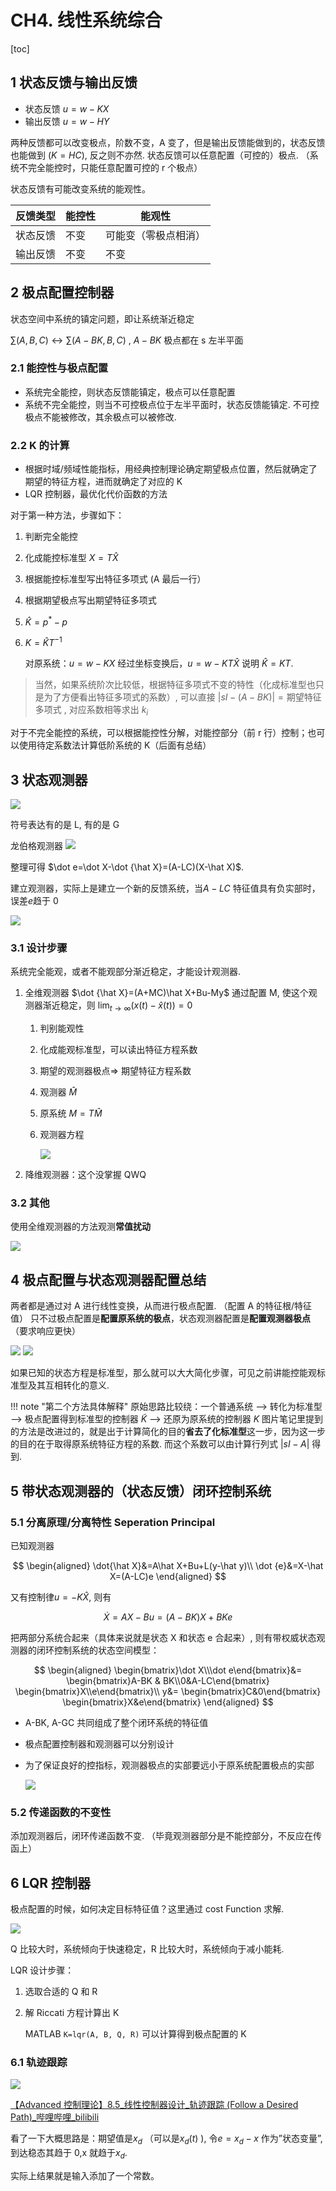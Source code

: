 # CH4. 线性系统综合

[toc]

## 1 状态反馈与输出反馈

- 状态反馈 $u=w-KX$
- 输出反馈 $u=w-HY$

两种反馈都可以改变极点，阶数不变，A 变了，但是输出反馈能做到的，状态反馈也能做到 ($K=HC$), 反之则不亦然. 状态反馈可以任意配置（可控的）极点. （系统不完全能控时，只能任意配置可控的 r 个极点）

状态反馈有可能改变系统的能观性。

反馈类型 | 能控性 | 能观性
-----|-----|----
状态反馈 | 不变 | 可能变（零极点相消）
输出反馈 | 不变 | 不变

## 2 极点配置控制器

状态空间中系统的镇定问题，即让系统渐近稳定

$\sum(A,B,C)\leftrightarrow \sum(A-BK,B,C)$ , $A-BK$ 极点都在 s 左半平面

### 2.1 能控性与极点配置

- 系统完全能控，则状态反馈能镇定，极点可以任意配置
- 系统不完全能控，则当不可控极点位于左半平面时，状态反馈能镇定.
    不可控极点不能被修改，其余极点可以被修改.

### 2.2 K 的计算

- 根据时域/频域性能指标，用经典控制理论确定期望极点位置，然后就确定了期望的特征方程，进而就确定了对应的 K
- LQR 控制器，最优化代价函数的方法

对于第一种方法，步骤如下：

1. 判断完全能控
2. 化成能控标准型 $X=T\hat X$
3. 根据能控标准型写出特征多项式 (A 最后一行）
4. 根据期望极点写出期望特征多项式
5. $\hat K=p^*-p$
6. $K=\hat KT^{-1}$

    对原系统：$u=w-KX$
    经过坐标变换后，$u=w-KT\hat X$
    说明 $\hat K=KT$.

> 当然，如果系统阶次比较低，根据特征多项式不变的特性（化成标准型也只是为了方便看出特征多项式的系数）, 可以直接 $|sI-(A-BK)|=\text{期望特征多项式}$ , 对应系数相等求出 $k_i$

对于不完全能控的系统，可以根据能控性分解，对能控部分（前 r 行）控制；也可以使用待定系数法计算低阶系统的 K（后面有总结）

## 3 状态观测器

![](assets/Ch4%20%E7%BA%BF%E6%80%A7%E7%B3%BB%E7%BB%9F%E7%BB%BC%E5%90%88/Untitled.png)

符号表达有的是 L, 有的是 G

龙伯格观测器
![](assets/Ch4%20%E7%BA%BF%E6%80%A7%E7%B3%BB%E7%BB%9F%E7%BB%BC%E5%90%88/Untitled%201.png)

整理可得 $\dot e=\dot X-\dot {\hat X}=(A-LC)(X-\hat X)$.

建立观测器，实际上是建立一个新的反馈系统，当$A-LC$ 特征值具有负实部时，误差$e$趋于 0

![](assets/Ch4%20%E7%BA%BF%E6%80%A7%E7%B3%BB%E7%BB%9F%E7%BB%BC%E5%90%88/Untitled%202.png)

### 3.1 设计步骤

系统完全能观，或者不能观部分渐近稳定，才能设计观测器.

1. 全维观测器 $\dot {\hat X}=(A+MC)\hat X+Bu-My$ 通过配置 M, 使这个观测器渐近稳定，则 $\lim_{t\to\infty}(x(t)-\hat x(t))=0$
    1. 判别能观性
    2. 化成能观标准型，可以读出特征方程系数
    3. 期望的观测器极点⇒ 期望特征方程系数
    4. 观测器 $\hat M$
    5. 原系统 $M=T\hat M$
    6. 观测器方程

        ![](assets/Ch4%20%E7%BA%BF%E6%80%A7%E7%B3%BB%E7%BB%9F%E7%BB%BC%E5%90%88/Untitled%203.png)

2. 降维观测器：这个没掌握 QWQ

### 3.2 其他

使用全维观测器的方法观测**常值扰动**

![](assets/Ch4%20%E7%BA%BF%E6%80%A7%E7%B3%BB%E7%BB%9F%E7%BB%BC%E5%90%88/Untitled%204.png)

## 4 极点配置与状态观测器配置总结

两者都是通过对 A 进行线性变换，从而进行极点配置. （配置 A 的特征根/特征值）
只不过极点配置是**配置原系统的极点**，状态观测器配置是**配置观测器极点**（要求响应更快）

![](./assets/Ch4%20%E7%BA%BF%E6%80%A7%E7%B3%BB%E7%BB%9F%E7%BB%BC%E5%90%88/IMG_20220314_180655.jpg)
![](./assets/Ch4%20%E7%BA%BF%E6%80%A7%E7%B3%BB%E7%BB%9F%E7%BB%BC%E5%90%88/IMG_20220314_180730.jpg)

如果已知的状态方程是标准型，那么就可以大大简化步骤，可见之前讲能控能观标准型及其互相转化的意义.

!!! note "第二个方法具体解释"
    原始思路比较绕：一个普通系统 --> 转化为标准型 --> 极点配置得到标准型的控制器 $\tilde{K}$ --> 还原为原系统的控制器 $K$
    图片笔记里提到的方法是改进过的，就是出于计算简化的目的**省去了化标准型**这一步，因为这一步的目的在于取得原系统特征方程的系数. 而这个系数可以由计算行列式 $|sI-A|$ 得到.

## 5 带状态观测器的（状态反馈）闭环控制系统

### 5.1 分离原理/分离特性 Seperation Principal

已知观测器

$$
\begin{aligned}
\dot{\hat X}&=A\hat X+Bu+L(y-\hat y)\\
\dot {e}&=X-\hat X=(A-LC)e
\end{aligned}
$$

又有控制律$u=-K\hat X$, 则有

$$
\dot X=AX-Bu=(A-BK)X+BKe
$$

把两部分系统合起来（具体来说就是状态 X 和状态 e 合起来）, 则有带权威状态观测器的闭环控制系统的状态空间模型：

$$
\begin{aligned}
\begin{bmatrix}\dot X\\\dot e\end{bmatrix}&=
\begin{bmatrix}A-BK & BK\\0&A-LC\end{bmatrix}
\begin{bmatrix}X\\e\end{bmatrix}\\
y&=
\begin{bmatrix}C&0\end{bmatrix}
\begin{bmatrix}X&e\end{bmatrix}
\end{aligned}
$$

- A-BK, A-GC 共同组成了整个闭环系统的特征值
- 极点配置控制器和观测器可以分别设计
- 为了保证良好的控指标，观测器极点的实部要远小于原系统配置极点的实部

    ![](assets/Ch4%20%E7%BA%BF%E6%80%A7%E7%B3%BB%E7%BB%9F%E7%BB%BC%E5%90%88/Untitled%205.png)

### 5.2 传递函数的不变性

添加观测器后，闭环传递函数不变. （毕竟观测器部分是不能控部分，不反应在传函上）

## 6 LQR 控制器

极点配置的时候，如何决定目标特征值？这里通过 cost Function 求解.

![](assets/Ch4%20%E7%BA%BF%E6%80%A7%E7%B3%BB%E7%BB%9F%E7%BB%BC%E5%90%88/Untitled%206.png)

Q 比较大时，系统倾向于快速稳定，R 比较大时，系统倾向于减小能耗.

LQR 设计步骤：

1. 选取合适的 Q 和 R
2. 解 Riccati 方程计算出 K

    MATLAB `K=lqr(A, B, Q, R)` 可以计算得到极点配置的 K

### 6.1 轨迹跟踪

![](assets/Ch4%20%E7%BA%BF%E6%80%A7%E7%B3%BB%E7%BB%9F%E7%BB%BC%E5%90%88/Untitled%207.png)

[【Advanced 控制理论】8.5_线性控制器设计_轨迹跟踪 (Follow a Desired Path)_哔哩哔哩_bilibili](https://www.bilibili.com/video/BV1HW411s7YC/?spm_id_from=333.788.recommend_more_video.-1)

看了一下大概思路是：期望值是$x_d$ （可以是$x_d(t)$ ), 令$e=x_d-x$ 作为”状态变量”, 到达稳态其趋于 0,x 就趋于$x_d$.

实际上结果就是输入添加了一个常数。
